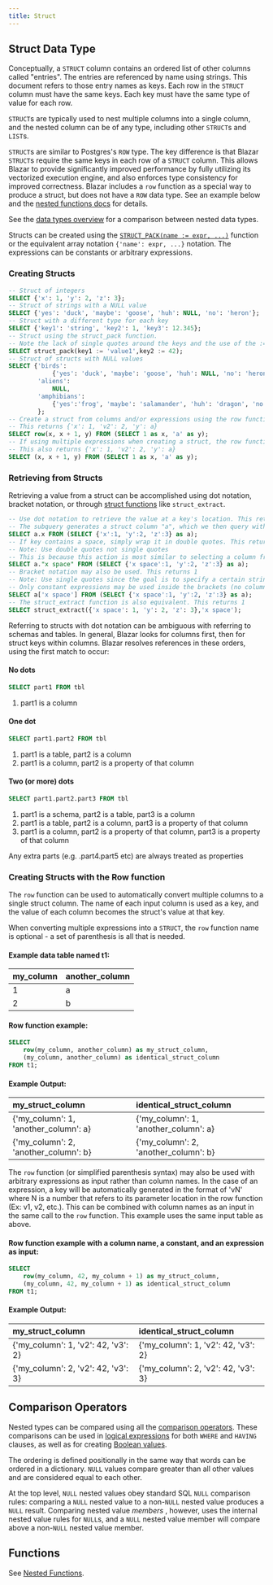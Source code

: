```yaml
---
title: Struct
---
```


## Struct Data Type

Conceptually, a `STRUCT` column contains an ordered list of other columns called "entries". The entries are referenced by name using strings. This document refers to those entry names as keys. Each row in the `STRUCT` column must have the same keys. Each key must have the same type of value for each row.

`STRUCT`s are typically used to nest multiple columns into a single column, and the nested column can be of any type, including other `STRUCT`s and `LIST`s.

`STRUCT`s are similar to Postgres's `ROW` type. The key difference is that Blazar `STRUCT`s require the same keys in each row of a `STRUCT` column. This allows Blazar to provide significantly improved performance by fully utilizing its vectorized execution engine, and also enforces type consistency for improved correctness. Blazar includes a `row` function as a special way to produce a struct, but does not have a `ROW` data type. See an example below and the [nested functions docs](../functions/nested#struct-functions) for details.

See the [data types overview](/docs/sql/data_types/overview) for a comparison between nested data types.

Structs can be created using the [`STRUCT_PACK(name := expr, ...)`](../functions/nested#struct-functions) function or the equivalent array notation `{'name': expr, ...}` notation. The expressions can be constants or arbitrary expressions.

### Creating Structs
```sql
-- Struct of integers
SELECT {'x': 1, 'y': 2, 'z': 3};
-- Struct of strings with a NULL value
SELECT {'yes': 'duck', 'maybe': 'goose', 'huh': NULL, 'no': 'heron'};
-- Struct with a different type for each key
SELECT {'key1': 'string', 'key2': 1, 'key3': 12.345};
-- Struct using the struct_pack function. 
-- Note the lack of single quotes around the keys and the use of the := operator
SELECT struct_pack(key1 := 'value1',key2 := 42);
-- Struct of structs with NULL values
SELECT {'birds':
            {'yes': 'duck', 'maybe': 'goose', 'huh': NULL, 'no': 'heron'},
        'aliens':
            NULL,
        'amphibians':
            {'yes':'frog', 'maybe': 'salamander', 'huh': 'dragon', 'no':'toad'}
        };
-- Create a struct from columns and/or expressions using the row function.
-- This returns {'x': 1, 'v2': 2, 'y': a}
SELECT row(x, x + 1, y) FROM (SELECT 1 as x, 'a' as y);
-- If using multiple expressions when creating a struct, the row function is optional
-- This also returns {'x': 1, 'v2': 2, 'y': a}
SELECT (x, x + 1, y) FROM (SELECT 1 as x, 'a' as y);
```
### Retrieving from Structs
Retrieving a value from a struct can be accomplished using dot notation, bracket notation, or through [struct functions](../functions/nested#struct-functions) like `struct_extract`.
```sql
-- Use dot notation to retrieve the value at a key's location. This returns 1
-- The subquery generates a struct column "a", which we then query with a.x
SELECT a.x FROM (SELECT {'x':1, 'y':2, 'z':3} as a);
-- If key contains a space, simply wrap it in double quotes. This returns 1
-- Note: Use double quotes not single quotes 
-- This is because this action is most similar to selecting a column from within the struct
SELECT a."x space" FROM (SELECT {'x space':1, 'y':2, 'z':3} as a);
-- Bracket notation may also be used. This returns 1
-- Note: Use single quotes since the goal is to specify a certain string key. 
-- Only constant expressions may be used inside the brackets (no columns)
SELECT a['x space'] FROM (SELECT {'x space':1, 'y':2, 'z':3} as a);
-- The struct_extract function is also equivalent. This returns 1
SELECT struct_extract({'x space': 1, 'y': 2, 'z': 3},'x space');
```
Referring to structs with dot notation can be ambiguous with referring to schemas and tables. In general, Blazar looks for columns first, then for struct keys within columns. Blazar resolves references in these orders, using the first match to occur:

#### No dots
```sql
SELECT part1 FROM tbl
```
1. part1 is a column

#### One dot
```sql
SELECT part1.part2 FROM tbl
```
1. part1 is a table, part2 is a column
2. part1 is a column, part2 is a property of that column

#### Two (or more) dots
```sql
SELECT part1.part2.part3 FROM tbl
```
1. part1 is a schema, part2 is a table, part3 is a column
2. part1 is a table, part2 is a column, part3 is a property of that column
3. part1 is a column, part2 is a property of that column, part3 is a property of that column

Any extra parts (e.g. .part4.part5 etc) are always treated as properties

### Creating Structs with the Row function
The `row` function can be used to automatically convert multiple columns to a single struct column. The name of each input column is used as a key, and the value of each column becomes the struct's value at that key.

When converting multiple expressions into a `STRUCT`, the `row` function name is optional - a set of parenthesis is all that is needed.
#### Example data table named t1:

| my_column | another_column |
|:---|:---|
| 1 | a |
| 2 | b |

#### Row function example:
```sql
SELECT 
    row(my_column, another_column) as my_struct_column,
    (my_column, another_column) as identical_struct_column
FROM t1;
```

#### Example Output:

| my_struct_column | identical_struct_column |
|:---|:---|
| {'my_column': 1, 'another_column': a} | {'my_column': 1, 'another_column': a} |
| {'my_column': 2, 'another_column': b} | {'my_column': 2, 'another_column': b} |

The `row` function (or simplified parenthesis syntax) may also be used with arbitrary expressions as input rather than column names. In the case of an expression, a key will be automatically generated in the format of 'vN' where N is a number that refers to its parameter location in the row function (Ex: v1, v2, etc.). This can be combined with column names as an input in the same call to the `row` function. This example uses the same input table as above.

#### Row function example with a column name, a constant, and an expression as input:
```sql
SELECT 
    row(my_column, 42, my_column + 1) as my_struct_column,
    (my_column, 42, my_column + 1) as identical_struct_column
FROM t1;
```
#### Example Output:

| my_struct_column | identical_struct_column |
|:---|:---|
| {'my_column': 1, 'v2': 42, 'v3': 2} | {'my_column': 1, 'v2': 42, 'v3': 2} |
| {'my_column': 2, 'v2': 42, 'v3': 3} | {'my_column': 2, 'v2': 42, 'v3': 3} |

## Comparison Operators

Nested types can be compared using all the [comparison operators](../expressions/comparison_operators).
These comparisons can be used in [logical expressions](../expressions/logical_operators)
for both `WHERE` and `HAVING` clauses, as well as for creating [Boolean values](./boolean).

The ordering is defined positionally in the same way that words can be ordered in a dictionary.
`NULL` values compare greater than all other values and are considered equal to each other.

At the top level, `NULL` nested values obey standard SQL `NULL` comparison rules:
comparing a `NULL` nested value to a non-`NULL` nested value produces a `NULL` result.
Comparing nested value _members_ , however, uses the internal nested value rules for `NULL`s,
and a `NULL` nested value member will compare above a non-`NULL` nested value member.

## Functions
See [Nested Functions](/docs/sql/functions/nested).
